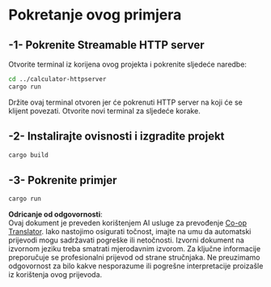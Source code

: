 <!--
CO_OP_TRANSLATOR_METADATA:
{
  "original_hash": "aa5122c6d9868b4b566586f27577ca47",
  "translation_date": "2025-08-18T23:43:55+00:00",
  "source_file": "03-GettingStarted/06-http-streaming/solution/rust/calculator-httpclient/README.md",
  "language_code": "hr"
}
-->
# Pokretanje ovog primjera

## -1- Pokrenite Streamable HTTP server

Otvorite terminal iz korijena ovog projekta i pokrenite sljedeće naredbe:

```bash
cd ../calculator-httpserver
cargo run
```

Držite ovaj terminal otvoren jer će pokrenuti HTTP server na koji će se klijent povezati. Otvorite novi terminal za sljedeće korake.

## -2- Instalirajte ovisnosti i izgradite projekt

```bash
cargo build
```

## -3- Pokrenite primjer

```bash
cargo run
```

**Odricanje od odgovornosti**:  
Ovaj dokument je preveden korištenjem AI usluge za prevođenje [Co-op Translator](https://github.com/Azure/co-op-translator). Iako nastojimo osigurati točnost, imajte na umu da automatski prijevodi mogu sadržavati pogreške ili netočnosti. Izvorni dokument na izvornom jeziku treba smatrati mjerodavnim izvorom. Za ključne informacije preporučuje se profesionalni prijevod od strane stručnjaka. Ne preuzimamo odgovornost za bilo kakve nesporazume ili pogrešne interpretacije proizašle iz korištenja ovog prijevoda.